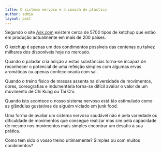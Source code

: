```yaml
---
title: O sistema nervoso e a comida de plástico
author: admin
layout: post
---
```

Segundo o site <a href="http://wiki.answers.com/How_many_varieties_of_heinz_are_there#ixzz17e6q9fes" target="_blank">Ask.com</a> existem cerca de 5700 tipos de ketchup que estão em produção actualmente em mais de 200 países.

O ketchup é apenas um dos condimentos possíveis das centenas ou talvez milhares dos disponíveis hoje no mercado.

Quando o paladar cria adição a estas substâncias torna-se incapaz de reconhecer o potencial de uma refeição simples com algumas ervas aromáticas ou apenas confeccionada com sal.

Quando o treino físico de massas assenta na diversidade de movimentos, cores, coreografias e indumentária torna-se difícil avaliar o valor de um movimento de Chi Kung ou Tai Chi.

Quando isto acontece o nosso sistema nervoso está tão estimulado como as glândulas gustativas de alguém viciado em junk food.

Uma forma de avaliar um sistema nervoso saudável não é pela variedade ou dificuldade de movimentos que consegue realizar mas sim pela capacidade de mesmo nos movimentos mais simples encontrar um desafio à sua prática.

Como tem sido o vosso treino ultimamente? Simples ou com muitos condimentos?